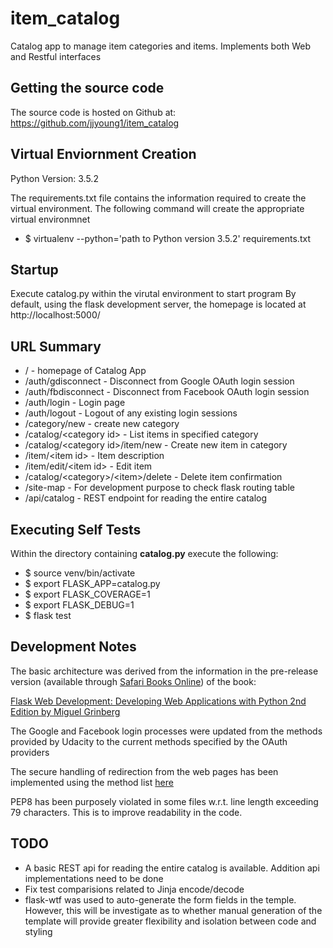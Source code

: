 # item_catalog
Catalog app to manage item categories and items.  Implements both Web
and Restful interfaces

## Getting the source code
The source code is hosted on Github at:
https://github.com/jjyoung1/item_catalog

## Virtual Enviornment Creation
Python Version: 3.5.2

The requirements.txt file contains the information required to create
the virtual environment.  The following command will create the
appropriate virtual environmnet

* $ virtualenv --python='path to Python version 3.5.2' requirements.txt

## Startup
Execute catalog.py within the virutal environment to start program
By default, using the flask development server, the homepage is located
at http://localhost:5000/

## URL Summary
* / - homepage of Catalog App
* /auth/gdisconnect - Disconnect from Google OAuth login session
* /auth/fbdisconnect - Disconnect from Facebook OAuth login session
* /auth/login - Login page
* /auth/logout - Logout of any existing login sessions
* /category/new - create new category
* /catalog/\<category id\> - List items in specified category
* /catalog/\<category id\>/item/new - Create new item in category
* /item/\<item id\> - Item description
* /item/edit/\<item id\> - Edit item
* /catalog/\<category\>/\<item\>/delete - Delete item confirmation
* /site-map - For development purpose to check flask routing table
* /api/catalog - REST endpoint for reading the entire catalog

## Executing Self Tests
Within the directory containing **catalog.py** execute the following:
* $ source venv/bin/activate
* $ export FLASK_APP=catalog.py
* $ export FLASK_COVERAGE=1
* $ export FLASK_DEBUG=1
* $ flask test

## Development Notes
The basic architecture was derived from the information in the pre-release
version (available through [Safari Books Online](https://www.safaribooksonline.com/library/view/flask-web-development/9781491991725/)) of the book:

[Flask Web Development: Developing Web Applications with Python 2nd Edition
by Miguel Grinberg](https://www.amazon.com/Flask-Web-Development-Developing-Applications/dp/1491991739/ref=sr_1_2?ie=UTF8&qid=1515431839&sr=8-2&keywords=Flask+Web+Development)

The Google and Facebook login processes were updated from the methods provided
by Udacity to the current methods specified by the OAuth providers

The secure handling of redirection from the web pages has been implemented
using the method list [here](http://flask.pocoo.org/snippets/62/)

PEP8 has been purposely violated in some files w.r.t. line length exceeding
79 characters.  This is to improve readability in the code.

## TODO
* A basic REST api for reading the entire catalog is available.  Addition
api implementations need to be done
* Fix test comparisions related to Jinja encode/decode
* flask-wtf was used to auto-generate the form fields in the temple.
  However, this will be investigate as to whether manual generation of the
  template will provide greater flexibility and isolation between code
  and styling
